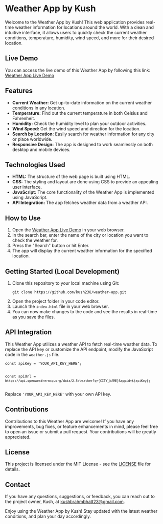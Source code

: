 # Weather App by Kush

 <p>Welcome to the Weather App by Kush! This web application provides real-time weather information for locations around the world. With a clean and intuitive interface, it allows users to quickly check the current weather conditions, temperature, humidity, wind speed, and more for their desired location.</p>

<h2>Live Demo</h2>
<p>You can access the live demo of this Weather App by following this link: <a href="https://kush238.github.io/weather-app/">Weather App Live Demo</a></p>

<h2>Features</h2>
    <ul>
        <li><strong>Current Weather:</strong> Get up-to-date information on the current weather conditions in any location.</li>
        <li><strong>Temperature:</strong> Find out the current temperature in both Celsius and Fahrenheit.</li>
        <li><strong>Humidity:</strong> Check the humidity level to plan your outdoor activities.</li>
        <li><strong>Wind Speed:</strong> Get the wind speed and direction for the location.</li>
        <li><strong>Search by Location:</strong> Easily search for weather information for any city or place worldwide.</li>
        <li><strong>Responsive Design:</strong> The app is designed to work seamlessly on both desktop and mobile devices.</li>
    </ul>

<h2>Technologies Used</h2>
    <ul>
        <li><strong>HTML:</strong> The structure of the web page is built using HTML.</li>
        <li><strong>CSS:</strong> The styling and layout are done using CSS to provide an appealing user interface.</li>
        <li><strong>JavaScript:</strong> The core functionality of the Weather App is implemented using JavaScript.</li>
        <li><strong>API Integration:</strong> The app fetches weather data from a weather API.</li>
    </ul>

<h2>How to Use</h2>
    <ol>
        <li>Open the <a href="https://kush238.github.io/weather-app/">Weather App Live Demo</a> in your web browser.</li>
        <li>In the search bar, enter the name of the city or location you want to check the weather for.</li>
        <li>Press the "Search" button or hit Enter.</li>
        <li>The app will display the current weather information for the specified location.</li>
    </ol>

<h2>Getting Started (Local Development)</h2>
    <ol>
        <li>Clone this repository to your local machine using Git:</li>
        <pre><code>git clone https://github.com/kush238/weather-app.git</code></pre>
        <li>Open the project folder in your code editor.</li>
        <li>Launch the <code>index.html</code> file in your web browser.</li>
        <li>You can now make changes to the code and see the results in real-time as you save the files.</li>
    </ol>

<h2>API Integration</h2>
    <p>This Weather App utilizes a weather API to fetch real-time weather data. To replace the API key or customize the API endpoint, modify the JavaScript code in the <code>weather.js</code> file.</p>
    <pre><code>const apiKey = 'YOUR_API_KEY_HERE';

const apiUrl = `https://api.openweathermap.org/data/2.5/weather?q={CITY_NAME}&appid=${apiKey}`;
</code></pre>

<p>Replace <code>'YOUR_API_KEY_HERE'</code> with your own API key.</p>

<h2>Contributions</h2>
    <p>Contributions to this Weather App are welcome! If you have any improvements, bug fixes, or feature enhancements in mind, please feel free to open an issue or submit a pull request. Your contributions will be greatly appreciated.</p>

<h2>License</h2>
    <p>This project is licensed under the MIT License - see the <a href="LICENSE">LICENSE</a> file for details.</p>

<h2>Contact</h2>
    <p>If you have any questions, suggestions, or feedback, you can reach out to the project owner, Kush, at <a href="mailto:kushbrahmbhatt23@gmail.com">kushbrahmbhatt23@gmail.com</a>.</p>

<p>Enjoy using the Weather App by Kush! Stay updated with the latest weather conditions, and plan your day accordingly.</p>

